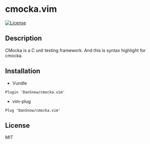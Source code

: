cmocka.vim
==========
[![License](https://img.shields.io/badge/license-MIT-blue.svg)](http://shields.io/)

## Description ##
CMocka is a C unit testing framework. And this is syntax highlight for cmocka.

## Installation ##
- Vundle
```
Plugin 'DanSnow/cmocka.vim'
```
- vim-plug
```
Plug 'DanSnow/cmocka.vim'
```

## License ##
MIT
